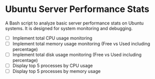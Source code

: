 # Ubuntu Server Performance Stats
A Bash script to analyze basic server performance stats on Ubuntu systems. It is designed for system monitoring and debugging.

- [ ] Implement total CPU usage monitoring  
- [ ] Implement total memory usage monitoring (Free vs Used including percentage)  
- [ ] Implement total disk usage monitoring (Free vs Used including percentage)  
- [ ] Display top 5 processes by CPU usage  
- [ ] Display top 5 processes by memory usage  
